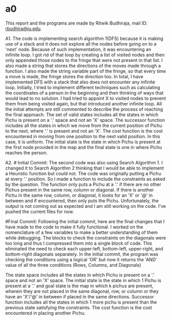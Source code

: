 # a0

This report and the programs are made by Ritwik Budhiraja, mail ID: rbudhira@iu.edu.

A1. The code is implementing search algorithm 1(DFS) because it is making use of a stack and it does not explore all the nodes before going on to a 'next' node. Because of such implementation, it was encountering an infinite loop. I got rid of that loop by creating a list of visited nodes and then only appended those nodes to the fringe that were not present in that list. I also made a string that stores the directions of the moves made through a function. I also made the string variable part of the fringe, so that every time a move is made, the fringe stores the direction too. In total, I have implemented DFS with a stack that also does not encounter any infinite loop. Initially, I tried to implement different techniques such as calculating the coordinates of a person in the beginning and then thinking of ways that would lead to no solution. I had tried to appoint X to visited nodes to prevent them from being visited again, but that introduced another infinite loop. All the initial attempts are still commented to describe the process of reaching the final approach. The set of valid states includes all the states in which Pichu is present on a '.' space and not an 'X' space. The successor function includes all the states in which we move from the current position of Pichu to the next, where '.' is present and not an 'X'. The cost function is the cost encountered in moving from one position to the next valid position. In this case, it is uniform. The initial state is the state in which Pichu is present at the first node provided in the map and the final state is one in where Pichu reaches the person.

A2. # Initial Commit: The second code was also using Search Algorithm 1. I changed it to Search Algorithm 2 thinking that I would be able to implement a Heuristic function but could not. The code was originally putting a Pichu at every '.' position. So I made a function to include the constraints as asked by the question. The function only puts a Pichu at a '.' if there are no other Pichus present in the same row, column or diagonal. If there is another Pichu in the same row, column, or diagonal, it looks for an 'X' or '@' in between and if encountered, then only puts the Pichu. Unfortunately, the output is not coming out as expected and I am still working on the code. I've pushed the current files for now. 

#Final Commit: Following the initial commit, here are the final changes that I have made to the code to make it fully functional. I worked on the nomenclature of a few variables to make a better understanding of them while debugging. The blocks to check the constraints on the diagonals were too long and thus I compressed them into a single block of code. This eliminated the need to check each upper-left, bottom-left, upper-right, and bottom-right diagonals separately. In the initial commit, the program was checking the conditions using a logical 'OR' but now it returns the 'AND' value of all the three conditions (Rows, Columns, and Diagonals)

The state space includes all the states in which Pichu is present on a '.' space and not an 'X' space. The initial state is the state in which 1 Pichu is present at a '.' and goal state is the map in which k pichus are present, wherein they are not placed in the same diagonal, row, or column or they have an 'X'/'@' in between if placed in the same directions. Successor function includes all the states in which 1 more pichu is present than the previous state satisfying the constraints. The cost function is the cost encountered in placing another Pichu.
